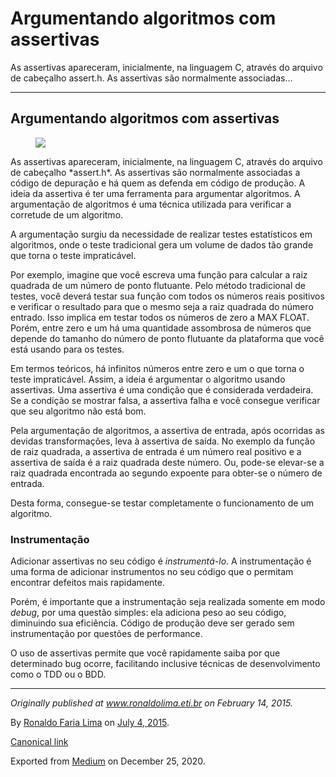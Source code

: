 Argumentando algoritmos com assertivas
======================================

As assertivas apareceram, inicialmente, na linguagem C, através do
arquivo de cabeçalho assert.h. As assertivas são normalmente associadas…

------------------------------------------------------------------------

Argumentando algoritmos com assertivas
--------------------------------------

<figure>
<img src="https://cdn-images-1.medium.com/max/800/1*BojhFMcBWL7pNIplk4e-ow.jpeg" class="graf-image" />
</figure>As assertivas apareceram, inicialmente, na linguagem C, através
do arquivo de cabeçalho *assert.h*. As assertivas são normalmente
associadas a código de depuração e há quem as defenda em código de
produção. A ideia da assertiva é ter uma ferramenta para argumentar
algoritmos. A argumentação de algoritmos é uma técnica utilizada para
verificar a corretude de um algoritmo.

A argumentação surgiu da necessidade de realizar testes estatísticos em
algoritmos, onde o teste tradicional gera um volume de dados tão grande
que torna o teste impraticável.

Por exemplo, imagine que você escreva uma função para calcular a raiz
quadrada de um número de ponto flutuante. Pelo método tradicional de
testes, você deverá testar sua função com todos os números reais
positivos e verificar o resultado para que o mesmo seja a raiz quadrada
do número entrado. Isso implica em testar todos os números de zero a MAX
FLOAT. Porém, entre zero e um há uma quantidade assombrosa de números
que depende do tamanho do número de ponto flutuante da plataforma que
você está usando para os testes.

Em termos teóricos, há infinitos números entre zero e um o que torna o
teste impraticável. Assim, a ideia é argumentar o algoritmo usando
assertivas. Uma assertiva é uma condição que é considerada verdadeira.
Se a condição se mostrar falsa, a assertiva falha e você consegue
verificar que seu algoritmo não está bom.

Pela argumentação de algoritmos, a assertiva de entrada, após ocorridas
as devidas transformações, leva à assertiva de saída. No exemplo da
função de raiz quadrada, a assertiva de entrada é um número real
positivo e a assertiva de saída é a raiz quadrada deste número. Ou,
pode-se elevar-se a raiz quadrada encontrada ao segundo expoente para
obter-se o número de entrada.

Desta forma, consegue-se testar completamente o funcionamento de um
algoritmo.

### Instrumentação

Adicionar assertivas no seu código é *instrumentá-lo*. A instrumentação
é uma forma de adicionar instrumentos no seu código que o permitam
encontrar defeitos mais rapidamente.

Porém, é importante que a instrumentação seja realizada somente em modo
*debug*, por uma questão simples: ela adiciona peso ao seu código,
diminuindo sua eficiência. Código de produção deve ser gerado sem
instrumentação por questões de performance.

O uso de assertivas permite que você rapidamente saiba por que
determinado bug ocorre, facilitando inclusive técnicas de
desenvolvimento como o TDD ou o BDD.

------------------------------------------------------------------------

*Originally published at*
<a href="http://www.ronaldolima.eti.br/2015/02/14/argumentando-algoritmos-com-assertivas/" class="markup--anchor markup--p-anchor"><em>www.ronaldolima.eti.br</em></a>
*on February 14, 2015.*

By
<a href="https://medium.com/@ronaldolima" class="p-author h-card">Ronaldo Faria Lima</a>
on [July 4, 2015](https://medium.com/p/95377c1ea3e5).

<a href="https://medium.com/@ronaldolima/argumentando-algoritmos-com-assertivas-95377c1ea3e5" class="p-canonical">Canonical link</a>

Exported from [Medium](https://medium.com) on December 25, 2020.
